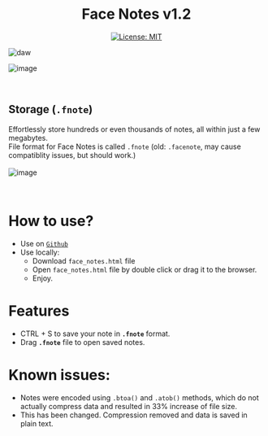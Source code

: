 <div align="center">
  
# Face Notes v1.2
[![License: MIT](https://img.shields.io/badge/License-MIT-yellow.svg)](https://opensource.org/licenses/MIT)

</div>

![daw](https://github.com/user-attachments/assets/dda7cfc2-2961-4d4a-abd4-85cecb97731d)

![image](https://github.com/user-attachments/assets/af9d048e-e937-4e0a-8ad7-2e24f4dd83d9)

<br>


## Storage (`.fnote`)
Effortlessly store hundreds or even thousands of notes, all within just a few megabytes.
<br>
File format for Face Notes is called `.fnote` (old: `.facenote`, may cause compatiblity issues, but should work.)
<br>
<br>
![image](https://github.com/user-attachments/assets/2b41fe33-1c5e-495e-9e7b-a438b9e44e45)

<br>



# How to use?

- Use on [`Github`](https://faceincase.github.io/Face-Notes/face_notes.html)
- Use locally:
  - Download `face_notes.html` file
  - Open `face_notes.html` file by double click or drag it to the browser.
  - Enjoy.

# Features
- CTRL + S to save your note in **`.fnote`** format.
- Drag **`.fnote`** file to open saved notes.

# Known issues:
- Notes were encoded using `.btoa()` and `.atob()` methods, which do not actually compress data and resulted in 33% increase of file size.
 - This has been changed. Compression removed and data is saved in plain text.
